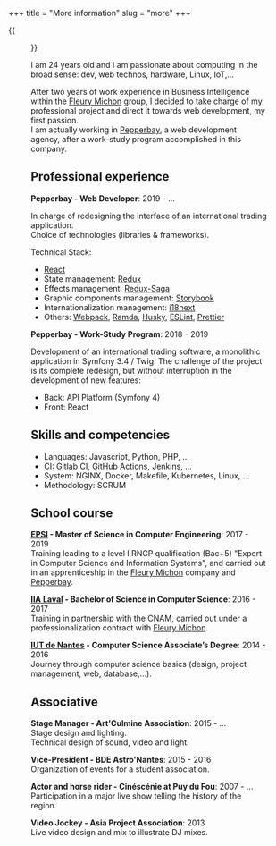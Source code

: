 +++
title = "More information"
slug = "more"
+++

{{<figure class="avatar left" src="/img/avatar.jpg" alt="avatar">}}

I am 24 years old and I am passionate about computing in the broad sense: dev, web technos, hardware, Linux, IoT,...

After two years of work experience in Business Intelligence within the [Fleury Michon](https://www.fleurymichon.fr/) group, I decided to take charge of my professional project and direct it towards web development, my first passion.  
I am actually working in [Pepperbay](https://www.pepperbay.fr/), a web development agency, after a work-study program accomplished in this company.

## Professional experience

**Pepperbay - Web Developer**: 2019 - ...

In charge of redesigning the interface of an international trading application.  
Choice of technologies (libraries & frameworks).

Technical Stack:

- [React](https://reactjs.org/)
- State management: [Redux](https://redux.js.org/)
- Effects management: [Redux-Saga](https://redux-saga.js.org/)
- Graphic components management: [Storybook](https://storybook.js.org/)
- Internationalization management: [i18next](https://www.i18next.com/)
- Others: [Webpack](https://webpack.js.org/), [Ramda](https://ramdajs.com/), [Husky](https://github.com/typicode/husky), [ESLint](https://eslint.org/), [Prettier](https://prettier.io/)

**Pepperbay - Work-Study Program**: 2018 - 2019

Development of an international trading software, a monolithic application in Symfony 3.4 / Twig.
The challenge of the project is its complete redesign, but without interruption in the development of new features:

- Back: API Platform (Symfony 4)
- Front: React

## Skills and competencies

- Languages: Javascript, Python, PHP, ...
- CI: Gitlab CI, GitHub Actions, Jenkins, ...
- System: NGINX, Docker, Makefile, Kubernetes, Linux, ...
- Methodology: SCRUM

## School course

**[EPSI](http://www.epsi.fr/) - Master of Science in Computer Engineering**: 2017 - 2019  
Training leading to a level I RNCP qualification (Bac+5) "Expert in Computer Science and Information Systems", and carried out in an apprenticeship in the [Fleury Michon](https://www.fleurymichon.fr/) company and [Pepperbay](https://www.pepperbay.fr/).

**[IIA Laval](http://iia-laval.fr/) - Bachelor of Science in Computer Science**: 2016 - 2017  
Training in partnership with the CNAM, carried out under a professionalization contract with [Fleury Michon](https://www.fleurymichon.fr/).

**[IUT de Nantes](https://iutnantes.univ-nantes.fr/formations/dut-bac-2-/dut-informatique-2019469.kjsp) - Computer Science Associate’s Degree**: 2014 - 2016  
Journey through computer science basics (design, project management, web, database,...).

## Associative

**Stage Manager - Art'Culmine Association**: 2015 - ...  
Stage design and lighting.  
Technical design of sound, video and light.

**Vice-President - BDE Astro'Nantes**: 2015 - 2016  
Organization of events for a student association.

**Actor and horse rider - Cinéscénie at Puy du Fou**: 2007 - ...  
Participation in a major live show telling the history of the region.

**Video Jockey - Asia Project Association**: 2013  
Live video design and mix to illustrate DJ mixes.
